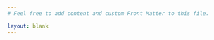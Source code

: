 ```yaml
---
# Feel free to add content and custom Front Matter to this file.

layout: blank
---
```


<script>
  window.location.href = "https://main.avodemo.com"
</script>
